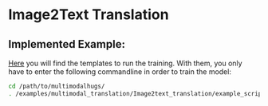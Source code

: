 # Image2Text Translation

## Implemented Example:
[Here](/examples/multimodal_translation/Image2text_translation/example_scripts) you will find the templates to run the training. With them, you only have to enter the following commandline in order to train the model:

```bash
cd /path/to/multimodalhugs/
. /examples/multimodal_translation/Image2text_translation/example_scripts/hebrew_training.sh
```

